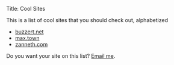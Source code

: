 Title: Cool Sites

This is a list of cool sites that you should check out, alphabetized

- [buzzert.net](https://buzzert.net)
- [max.town](https://max.town)
- [zanneth.com](http://zanneth.com)

Do you want your site on this list? [Email me](/about.html).
